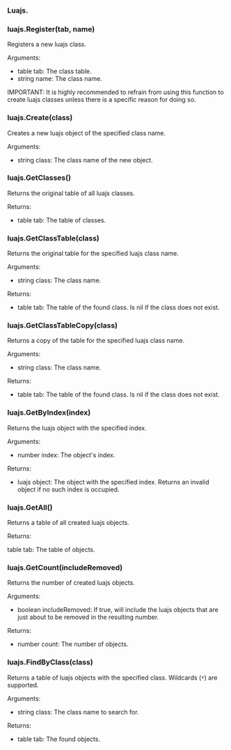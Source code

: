 ### Luajs. 


### luajs.Register(tab, name)

Registers a new luajs class.

Arguments:

- table tab: The class table.
- string name: The class name.

IMPORTANT: It is highly recommended to refrain from using this function to create luajs classes unless there is a specific reason for doing so.

### luajs.Create(class)

Creates a new luajs object of the specified class name.

Arguments:

- string class: The class name of the new object.

### luajs.GetClasses()

Returns the original table of all luajs classes.

Returns:

- table tab: The table of classes.

### luajs.GetClassTable(class)

Returns the original table for the specified luajs class name.

Arguments:

- string class: The class name.

Returns:

- table tab: The table of the found class. Is nil if the class does not exist.

### luajs.GetClassTableCopy(class)

Returns a copy of the table for the specified luajs class name.

Arguments:

- string class: The class name.

Returns:

- table tab: The table of the found class. Is nil if the class does not exist.

### luajs.GetByIndex(index)

Returns the luajs object with the specified index.

Arguments:

- number index: The object's index.

Returns:

- luajs object: The object with the specified index. Returns an invalid object if no such index is occupied.

### luajs.GetAll()

Returns a table of all created luajs objects.

Returns:

table tab: The table of objects.

### luajs.GetCount(includeRemoved)

Returns the number of created luajs objects.

Arguments:

- boolean includeRemoved: If true, will include the luajs objects that are just about to be removed in the resulting number.

Returns:

- number count: The number of objects.

### luajs.FindByClass(class)

Returns a table of luajs objects with the specified class. Wildcards (`*`) are supported.

Arguments:

- string class: The class name to search for.

Returns:

- table tab: The found objects.
